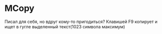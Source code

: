 # MCopy
Писал для себя, но вдруг кому-то пригодиться? Клавишей F9 копирует и ищет в гугле выделенный текст(1023 символа максимум)
